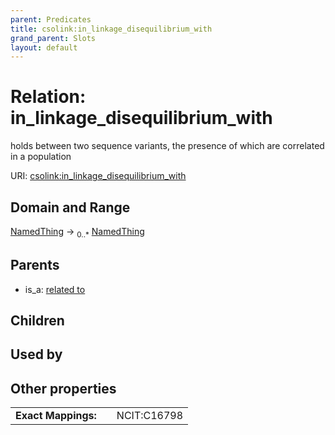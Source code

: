 ```yaml
---
parent: Predicates
title: csolink:in_linkage_disequilibrium_with
grand_parent: Slots
layout: default
---
```


# Relation: in_linkage_disequilibrium_with


holds between two sequence variants, the presence of which are correlated in a population

URI: [csolink:in_linkage_disequilibrium_with](https://w3id.org/csolink/vocab/in_linkage_disequilibrium_with)

## Domain and Range

[NamedThing](NamedThing.md) ->  <sub>0..*</sub> [NamedThing](NamedThing.md)

## Parents

 *  is_a: [related to](related_to.md)

## Children


## Used by


## Other properties

|  |  |  |
| --- | --- | --- |
| **Exact Mappings:** | | NCIT:C16798 |

